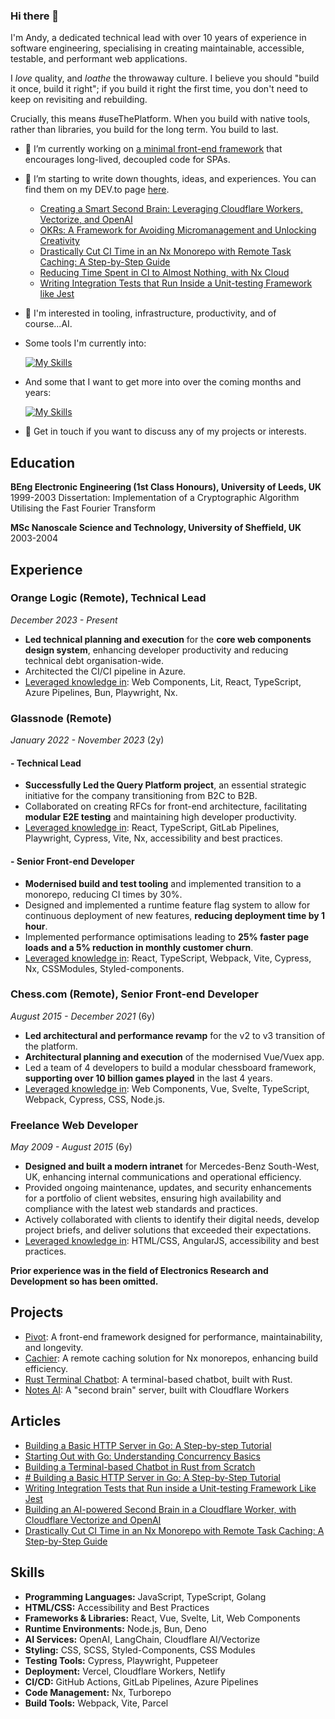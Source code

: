 ### Hi there 👋

I'm Andy, a dedicated technical lead with over 10 years of experience in software engineering, specialising in creating maintainable, accessible, testable, and performant web applications.

I _love_ quality, and _loathe_ the throwaway culture. I believe you should "build it once, build it right"; if you build it right the first time, you don't need to keep on revisiting and rebuilding.

Crucially, this means #useThePlatform. When you build with native tools, rather than libraries, you build for the long term. You build to last.

- 🔭 I’m currently working on [a minimal front-end framework](https://github.com/andyjessop/pivot) that encourages long-lived, decoupled code for SPAs.
- 🌱 I’m starting to write down thoughts, ideas, and experiences. You can find them on my DEV.to page [here](https://dev.to/andyjessop).
  - [Creating a Smart Second Brain: Leveraging Cloudflare Workers, Vectorize, and OpenAI](https://dev.to/andyjessop/building-an-ai-powered-second-brain-in-a-cloudflare-worker-with-cloudflare-vectorize-and-openai-23di)
  - [OKRs: A Framework for Avoiding Micromanagement and Unlocking Creativity](https://dev.to/andyjessop/okrs-a-framework-for-avoiding-micromanagement-and-unlocking-creativity-2kpb)
  - [Drastically Cut CI Time in an Nx Monorepo with Remote Task Caching: A Step-by-Step Guide](https://dev.to/andyjessop/drastically-cut-ci-time-with-remote-task-caching-a-step-by-step-guide-4in8)
  - [Reducing Time Spent in CI to Almost Nothing, with Nx Cloud](https://dev.to/andyjessop/reducing-time-spent-in-ci-to-almost-nothing-with-nx-cloud-3hlc)
  - [Writing Integration Tests that Run Inside a Unit-testing Framework like Jest](https://dev.to/andyjessop/writing-integration-tests-that-run-inside-a-unit-testing-framework-like-jest-48f8) 
- 👯 I'm interested in tooling, infrastructure, productivity, and of course...AI.
- Some tools I'm currently into:

    [![My Skills](https://skillicons.dev/icons?i=cloudflare,go,githubactions,deno,devto,lit,postgres,react,supabase,ts,workers&perline=11)](https://skillicons.dev) 

- And some that I want to get more into over the coming months and years:

    [![My Skills](https://skillicons.dev/icons?i=docker,gcp,rust,py,wasm&perline=9)](https://skillicons.dev) 
    
- 💬 Get in touch if you want to discuss any of my projects or interests.

## Education
**BEng Electronic Engineering (1st Class Honours), University of Leeds, UK**  
1999-2003
Dissertation: Implementation of a Cryptographic Algorithm Utilising the Fast Fourier Transform

**MSc Nanoscale Science and Technology, University of Sheffield, UK**
2003-2004

## Experience

### Orange Logic (Remote), Technical Lead
_December 2023 - Present_  
- **Led technical planning and execution** for the **core web components design system**, enhancing developer productivity and reducing technical debt organisation-wide.
- Architected the CI/CI pipeline in Azure.
- <u>Leveraged knowledge in</u>: Web Components, Lit, React, TypeScript, Azure Pipelines, Bun, Playwright, Nx.

### Glassnode (Remote)
_January 2022 - November 2023_ (2y)

#### - Technical Lead
- **Successfully Led the Query Platform project**, an essential strategic initiative for the company transitioning from B2C to B2B.
- Collaborated on creating RFCs for front-end architecture, facilitating **modular E2E testing** and maintaining high developer productivity.
- <u>Leveraged knowledge in</u>: React, TypeScript, GitLab Pipelines, Playwright, Cypress, Vite, Nx, accessibility and best practices.

#### - Senior Front-end Developer
- **Modernised build and test tooling** and implemented transition to a monorepo, reducing CI times by 30%.
- Designed and implemented a runtime feature flag system to allow for continuous deployment of new features, **reducing deployment time by 1 hour**.
- Implemented performance optimisations leading to **25% faster page loads and a 5% reduction in monthly customer churn**.
- <u>Leveraged knowledge in</u>: React, TypeScript, Webpack, Vite, Cypress, Nx, CSSModules, Styled-components.

### Chess.com (Remote), Senior Front-end Developer
_August 2015 - December 2021_  (6y)
- **Led architectural and performance revamp** for the v2 to v3 transition of the platform.
- **Architectural planning and execution** of the modernised Vue/Vuex app.
- Led a team of 4 developers to build a modular chessboard framework, **supporting over 10 billion games played** in the last 4 years.
- <u>Leveraged knowledge in</u>: Web Components, Vue, Svelte, TypeScript, Webpack, Cypress, CSS, Node.js.

### Freelance Web Developer
_May 2009 - August 2015_  (6y)
- **Designed and built a modern intranet** for Mercedes-Benz South-West, UK, enhancing internal communications and operational efficiency.
- Provided ongoing maintenance, updates, and security enhancements for a portfolio of client websites, ensuring high availability and compliance with the latest web standards and practices.
- Actively collaborated with clients to identify their digital needs, develop project briefs, and deliver solutions that exceeded their expectations.
- <u>Leveraged knowledge in</u>: HTML/CSS, AngularJS, accessibility and best practices.

**Prior experience was in the field of Electronics Research and Development so has been omitted.**

## Projects
- [Pivot](https://github.com/andyjessop/pivot): A front-end framework designed for performance, maintainability, and longevity.
- [Cachier](https://github.com/andyjessop/cachier): A remote caching solution for Nx monorepos, enhancing build efficiency.
- [Rust Terminal Chatbot](https://github.com/andyjessop/rust-terminal-chatbot): A terminal-based chatbot, built with Rust.
- [Notes AI](https://github.com/andyjessop/notes-ai): A "second brain" server, built with Cloudflare Workers

## Articles
- [Building a Basic HTTP Server in Go: A Step-by-step Tutorial](https://dev.to/andyjessop/building-a-basic-http-server-in-go-a-step-by-step-tutorial-ma4)
- [Starting Out with Go: Understanding Concurrency Basics](https://dev.to/andyjessop/starting-out-with-go-understanding-concurrency-basics-ifp)
- [Building a Terminal-based Chatbot in Rust from Scratch](https://dev.to/andyjessop/building-a-terminal-based-chatbot-in-rust-from-scratch-pf5)
- [# Building a Basic HTTP Server in Go: A Step-by-Step Tutorial](https://dev.to/andyjessop/building-a-basic-http-server-in-go-a-step-by-step-tutorial-ma4)
- [Writing Integration Tests that Run inside a Unit-testing Framework Like Jest](https://dev.to/andyjessop/writing-integration-tests-that-run-inside-a-unit-testing-framework-like-jest-48f8)
- [Building an AI-powered Second Brain in a Cloudflare Worker, with Cloudflare Vectorize and OpenAI](https://dev.to/andyjessop/building-an-ai-powered-second-brain-in-a-cloudflare-worker-with-cloudflare-vectorize-and-openai-23di)
- [Drastically Cut CI Time in an Nx Monorepo with Remote Task Caching: A Step-by-Step Guide](https://dev.to/andyjessop/drastically-cut-ci-time-with-remote-task-caching-a-step-by-step-guide-4in8)

## Skills
- **Programming Languages:** JavaScript, TypeScript, Golang
- **HTML/CSS:** Accessibility and Best Practices
- **Frameworks & Libraries:** React, Vue, Svelte, Lit, Web Components
- **Runtime Environments:** Node.js, Bun, Deno
- **AI Services:** OpenAI, LangChain, Cloudflare AI/Vectorize
- **Styling:** CSS, SCSS, Styled-Components, CSS Modules
- **Testing Tools:** Cypress, Playwright, Puppeteer
- **Deployment:** Vercel, Cloudflare Workers, Netlify
- **CI/CD:** GitHub Actions, GitLab Pipelines, Azure Pipelines
- **Code Management:** Nx, Turborepo
- **Build Tools:** Webpack, Vite, Parcel

